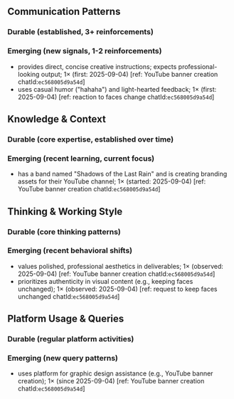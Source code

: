 ## Communication Patterns
### Durable (established, 3+ reinforcements)

### Emerging (new signals, 1-2 reinforcements)
- provides direct, concise creative instructions; expects professional-looking output; 1× (first: 2025-09-04) [ref: YouTube banner creation chatId:`ec568005d9a54d`]
- uses casual humor ("hahaha") and light-hearted feedback; 1× (first: 2025-09-04) [ref: reaction to faces change chatId:`ec568005d9a54d`]

## Knowledge & Context
### Durable (core expertise, established over time)

### Emerging (recent learning, current focus)
- has a band named "Shadows of the Last Rain" and is creating branding assets for their YouTube channel; 1× (started: 2025-09-04) [ref: YouTube banner creation chatId:`ec568005d9a54d`]

## Thinking & Working Style
### Durable (core thinking patterns)

### Emerging (recent behavioral shifts)
- values polished, professional aesthetics in deliverables; 1× (observed: 2025-09-04) [ref: YouTube banner creation chatId:`ec568005d9a54d`]
- prioritizes authenticity in visual content (e.g., keeping faces unchanged); 1× (observed: 2025-09-04) [ref: request to keep faces unchanged chatId:`ec568005d9a54d`]

## Platform Usage & Queries
### Durable (regular platform activities)

### Emerging (new query patterns)
- uses platform for graphic design assistance (e.g., YouTube banner creation); 1× (since 2025-09-04) [ref: YouTube banner creation chatId:`ec568005d9a54d`]
